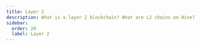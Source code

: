 ```yaml
---
title: Layer 2
description: What is a layer 2 blockchain? What are L2 chains on Hive?
sidebar:
  order: 20
  label: Layer 2
---
```

